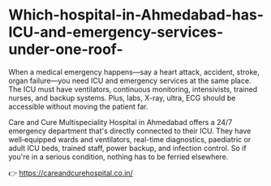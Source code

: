 # Which-hospital-in-Ahmedabad-has-ICU-and-emergency-services-under-one-roof-

When a medical emergency happens—say a heart attack, accident, stroke, organ failure—you need ICU and emergency services at the same place. The ICU must have ventilators, continuous monitoring, intensivists, trained nurses, and backup systems. Plus, labs, X-ray, ultra, ECG should be accessible without moving the patient far.

Care and Cure Multispeciality Hospital in Ahmedabad offers a 24/7 emergency department that's directly connected to their ICU. They have well‑equipped wards and ventilators, real-time diagnostics, paediatric or adult ICU beds, trained staff, power backup, and infection control. So if you're in a serious condition, nothing has to be ferried elsewhere.

👉 https://careandcurehospital.co.in/
